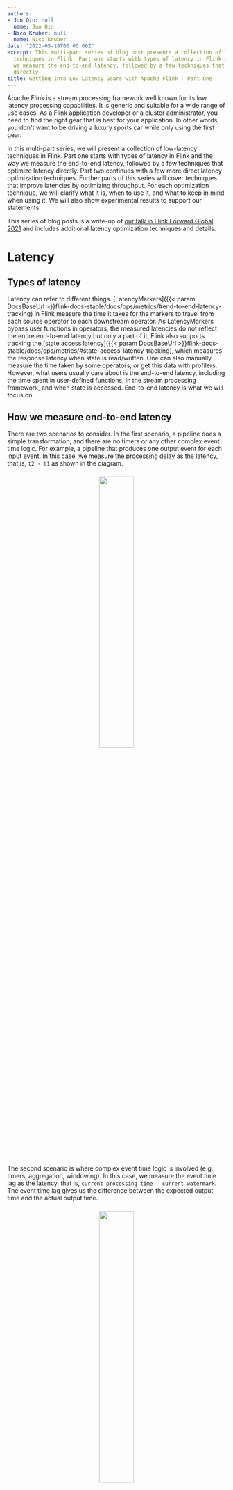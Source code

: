 ```yaml
---
authors:
- Jun Qin: null
  name: Jun Qin
- Nico Kruber: null
  name: Nico Kruber
date: "2022-05-18T00:00:00Z"
excerpt: This multi-part series of blog post presents a collection of low-latency
  techniques in Flink. Part one starts with types of latency in Flink and the way
  we measure the end-to-end latency, followed by a few techniques that optimize latency
  directly.
title: Getting into Low-Latency Gears with Apache Flink - Part One
---
```


Apache Flink is a stream processing framework well known for its low latency processing capabilities. It is generic and suitable for a wide range of use cases. As a Flink application developer or a cluster administrator, you need to find the right gear that is best for your application. In other words, you don't want to be driving a luxury sports car while only using the first gear.

In this multi-part series, we will present a collection of low-latency techniques in Flink. Part one starts with types of latency in Flink and the way we measure the end-to-end latency, followed by a few techniques that optimize latency directly. Part two continues with a few more direct latency optimization techniques. Further parts of this series will cover techniques that improve latencies by optimizing throughput. For each optimization technique, we will clarify what it is, when to use it, and what to keep in mind when using it. We will also show experimental results to support our statements.

This series of blog posts is a write-up of [our talk in Flink Forward Global 2021](https://www.youtube.com/watch?v=4dwwokhQHwo) and includes additional latency optimization techniques and details.

# Latency

## Types of latency

Latency can refer to different things. [LatencyMarkers]({{< param DocsBaseUrl >}}flink-docs-stable/docs/ops/metrics/#end-to-end-latency-tracking) in Flink measure the time it takes for the markers to travel from each source operator to each downstream operator. As LatencyMarkers bypass user functions in operators, the measured latencies do not reflect the entire end-to-end latency but only a part of it. Flink also supports tracking the [state access latency]({{< param DocsBaseUrl >}}flink-docs-stable/docs/ops/metrics/#state-access-latency-tracking), which measures the response latency when state is read/written. One can also manually measure the time taken by some operators, or get this data with profilers. However, what users usually care about is the end-to-end latency, including the time spent in user-defined functions, in the stream processing framework, and when state is accessed. End-to-end latency is what we will focus on.

## How we measure end-to-end latency

There are two scenarios to consider. In the first scenario, a pipeline does a simple transformation, and there are no timers or any other complex event time logic. For example, a pipeline that produces one output event for each input event. In this case, we measure the processing delay as the latency, that is, `t2 - t1` as shown in the diagram.

<center>
<img vspace="8" style="width:40%" src="/img/blog/2022-05-18-latency-part1/scenario1-simple.png" />
</center>

The second scenario is where complex event time logic is involved (e.g., timers, aggregation, windowing). In this case, we measure the event time lag as the latency, that is, `current processing time - current watermark`. The event time lag gives us the difference between the expected output time and the actual output time.

<center>
<img vspace="8" style="width:40%" src="/img/blog/2022-05-18-latency-part1/scenario2-eventtime.png" />
</center>

In both scenarios, we capture a histogram and show the 99th percentile of the end-to-end latency. The latency we measure here includes the time an event stays in the source message queue (e.g., Kafka). The reason for this is that it covers the scenarios where a source operator in a pipeline is backpressured by other operators. The more the source operator is backpressured, the longer the messages stay in the message queue. So, including the time events stay in the message queue in the latency gives us how slow or fast a pipeline is.

# Low-latency optimization techniques

We will discuss low-latency techniques in two groups: techniques that optimize latency directly and techniques that improve latency by optimizing throughput.
Each of these techniques can be as simple as a configuration change or may require code changes, or both. We have created a git repository containing the example jobs used in our experiments to support our statements. Keep in mind that all the experimental results we will show are specific to those jobs and the environment they run in. Your job may show different results depending on where the latency bottleneck is.

## Direct latency optimization

### Allocate enough resources
An obvious but often forgotten low-latency technique is to allocate enough resources to your job. Flink has some metrics (e.g., [idleTimeMsPerSecond]({{< param DocsBaseUrl >}}flink-docs-stable/docs/ops/monitoring/back_pressure/#task-performance-metrics), [busyTimeMsPerSecond]({{< param DocsBaseUrl >}}flink-docs-stable/docs/ops/monitoring/back_pressure/#task-performance-metrics), [backPressureTimeMsPerSecond]({{< param DocsBaseUrl >}}flink-docs-stable/docs/ops/monitoring/back_pressure/#task-performance-metrics)) to indicate whether an operator/subtask is busy or not. This can also be spotted easily in the job graph on Flink’s Web UI if you are using [Flink 1.13 or later](https://flink.apache.org/2021/07/07/backpressure.html). If some operators in your job are 100% busy, they will backpressure upstream operators and the backpressure may propagate up to the source operators.  Backpressure slows down the pipeline and results in high latency. If you scale up your job by adding more CPU/memory resources or scale out by increasing the parallelism, your job will be able to process events faster or process more events in parallel which leads to reduced latencies. We recommend having an average load below 70% under normal circumstances to accommodate load spikes that come from input data, timers, windowing, or other sources. You should adjust the threshold based on your job resource usage patterns and your latency requirements.

**You can apply this optimization** if your job or part of it is running at its total CPU/memory capacity and you have more resources that can be allocated to the job. In the case of scaling out with high parallelism, your streaming job must be able to make use of the additional resources. For example, the job should not have fixed parallelisms in the code, the job should not be bottlenecked on the source streams, and the input streams are partitionable by keys such that they can be processed in parallel and have no severe data skew, etc. In the case of scaling up by allocating more CPU cores, your streaming job must not be bottlenecked on a single thread or any other resources.

**Keep in mind** that allocating more resources may result in increased financial costs, especially when you are running jobs in the cloud.

Below are the experimental results of [WindowingJob](https://github.com/ververica/lab-flink-latency/blob/main/src/main/java/com/ververica/lablatency/job/WindowingJob.java). As you can see from the graph at the left, when the parallelism was 2, the two subtasks were often 100% busy. After we increased the parallelism to 3, the three subtasks were around 75% busy. As a result, the 99th percentile latency reduces from around 3 seconds to 650 milliseconds.


<center>
<img vspace="8" style="width:90%" src="/img/blog/2022-05-18-latency-part1/increase-parallelism.png" />
</center>


### Use applicable state backends

When using the `filesystem` (Flink 1.12 or early) or `hashmap` (Flink 1.13 or later) state backend, the state objects are stored in memory and can be accessed directly. In contrast, when using the `rocksdb` state backend, every state access has to go through a (de-)serialization process which in addition may involve disk accesses. So using `filesystem/hashmap` state backend can help reduce latency.

**You can apply this optimization** if your state size is very small compared to the memory you can allocate to your job and your state size will not grow beyond your memory capacity. You can set the [managed memory]({{< param DocsBaseUrl >}}flink-docs-stable/docs/deployment/memory/mem_setup_tm/#managed-memory) size to 0 if not needed. Since Flink 1.13, you can always start with the `hashmap` state backend and seamlessly switch to the `rocksdb` state backend via [savepoints](https://cwiki.apache.org/confluence/display/FLINK/FLIP-41%3A+Unify+Binary+format+for+Keyed+State) when the state increases to the size that is close to your memory capacity. Note that you should closely monitor the memory usage and perform the switch **before** an out-of-memory happens. Please refer to [this Flink blog post](https://flink.apache.org/2021/01/18/rocksdb.html) for best practices when using the `rocksdb` state backend.

**Keep in mind** that heap-based state backends use more memory compared with RocksDB due to their copy-on-write data structure and Java’s on-heap object representation. Heap-based state backends can be affected by the garbage collector which makes them less predictable and may lead to high tail latencies. Also, as of now, there is no support for incremental checkpointing (this is being developed in [FLIP-151](https://cwiki.apache.org/confluence/display/FLINK/FLIP-151%3A+Incremental+snapshots+for+heap-based+state+backend)). You should measure the difference before you make the switch.

Our experiments with the previously mentioned [WindowingJob](https://github.com/ververica/lab-flink-latency/blob/main/src/main/java/com/ververica/lablatency/job/WindowingJob.java) after switching the state backend from `rocksdb` to `hashmap` show a further reduction of the latency down to 500ms. Depending on your job’s state access pattern, you may see larger or smaller improvements. The graph on the right shows the garbage collection's impact on the latency.

<center>
<img vspace="8" style="width:90%" src="/img/blog/2022-05-18-latency-part1/choose-state-backend.png" />
</center>

### Emit watermarks quickly

When using a periodic [watermark generator]({{< param DocsBaseUrl >}}flink-docs-stable/docs/dev/datastream/event-time/generating_watermarks/), Flink generates a watermark every 200 ms. This means that, by default, each parallel watermark generator does not produce watermark updates until 200 ms have passed. While this may be sufficient for many cases, if you are aiming for sub-second latencies, you could try reducing the interval even further, for example, to 100 ms.

**You can apply this optimization** if you use event time and a periodic watermark generator, and you are aiming for sub-second latencies.

**Keep in mind** that watermark generation that is too frequent may also degrade performance because more watermarks must be processed by the framework. Moreover, even though watermarks are only created every 200 milliseconds, watermarks may arrive at much higher frequencies further downstream in your job because tasks may receive watermarks from multiple parallel watermark generators.

We re-ran the previous [WindowingJob](https://github.com/ververica/lab-flink-latency/blob/main/src/main/java/com/ververica/lablatency/job/WindowingJob.java) experiment with the reduced watermark interval `pipeline.auto-watermark-interval: 100ms` and reduced the latency further to 430ms.

<center>
<img vspace="8" style="width:50%" src="/img/blog/2022-05-18-latency-part1/watermark-interval.png" />
</center>


### Flush network buffers early

Flink uses buffers when sending data from one task to another over the network. Buffers are flushed and sent out when they are filled up or when the default timeout of 100ms has passed. Again, if you are aiming for sub-second latencies, you can lower the timeout to reduce latencies.

**You can apply this optimization** if you are aiming for sub-second latencies.

**Keep in mind** that network buffer timeout that is too low may reduce throughput.

As seen in the following experiment results, by using `execution.buffer-timeout: 10 ms` in [WindowingJob](https://github.com/ververica/lab-flink-latency/blob/main/src/main/java/com/ververica/lablatency/job/WindowingJob.java), we again reduced the latency (now to 370ms).


<center>
<img vspace="8" style="width:50%" src="/img/blog/2022-05-18-latency-part1/buffer-timeout.png" />
</center>


# Summary

In part one of this multi-part series, we discussed types of latency in Flink and the way we measure end-to-end latency. Then we presented a few latency optimization techniques with a focus on direct latency optimization. For each technique, we explained what it is, when to use it, and what to keep in mind when using it. Part two will continue with a few more direct latency optimization techniques. Stay tuned!
